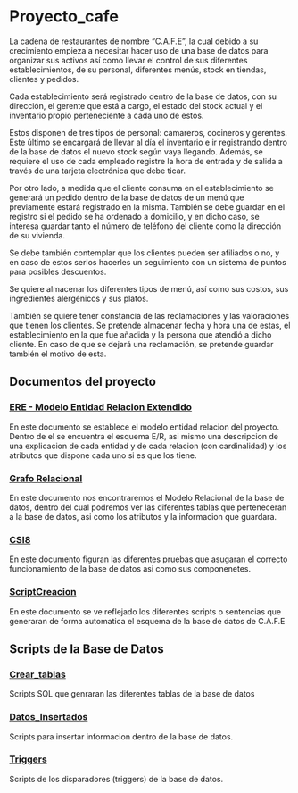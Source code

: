 # Proyecto_cafe

La cadena de restaurantes de nombre “C.A.F.E”, la cual debido a su crecimiento empieza a necesitar hacer uso de una base de datos para organizar sus activos así como llevar el control de sus diferentes establecimientos, de su personal, diferentes menús, stock en tiendas, clientes y pedidos. 

Cada establecimiento será registrado dentro de la base de datos, con su dirección, el gerente que está a cargo, el estado del stock actual y el inventario propio perteneciente a cada uno de estos.

Estos disponen de tres tipos de personal: camareros, cocineros y gerentes. Este último se encargará de llevar al día el inventario e ir registrando dentro de la base de datos el nuevo stock según vaya llegando. Además, se requiere el uso de cada empleado registre la hora de entrada y de salida a través de una tarjeta electrónica que debe ticar.

Por otro lado, a medida que el cliente consuma en el establecimiento se generará un pedido dentro de la base de datos de un menú que previamente estará registrado en la misma. También se debe guardar en el registro si el pedido se ha ordenado a domicilio, y en dicho caso, se interesa guardar tanto el número de teléfono del cliente como la dirección de su vivienda.

Se debe también contemplar que los clientes pueden ser afiliados o no, y en caso de estos serlos hacerles un seguimiento con un sistema de puntos para posibles descuentos.

Se quiere almacenar los diferentes tipos de menú, así como sus costos, sus ingredientes alergénicos y sus platos.

También se quiere tener constancia de las reclamaciones y las valoraciones que tienen los clientes. Se pretende almacenar fecha y hora una de estas, el establecimiento en la que fue añadida y la persona que atendió a dicho cliente. En caso de que se dejará una reclamación, se pretende guardar también el motivo de esta.

## Documentos del proyecto

### [ERE - Modelo Entidad Relacion Extendido](https://drive.google.com/file/d/1AtVhL4PMIkBjO-6nHEWy3IV6Y3pfqCxy/view?usp=sharing)

En este documento se establece el modelo entidad relacion del proyecto. Dentro de el se encuentra el esquema E/R, asi mismo una descripcion de una explicacion de cada entidad y de cada relacion (con cardinalidad) y los atributos que dispone cada uno si es que los tiene. 

### [Grafo Relacional](https://drive.google.com/file/d/1KaHRZ-kTrnwmz_XbboWGyXfvCxEW10bu/view?usp=sharing)

En este documento nos encontraremos el Modelo Relacional de la base de datos, dentro del cual podremos ver las diferentes tablas que perteneceran a la base de datos, asi como los atributos y la informacion que guardara.


### [CSI8](https://drive.google.com/file/d/1vGC8rX1heiH0KHElnG40GRoRckDECtqe/view?usp=sharing)

En este documento figuran las diferentes pruebas que asugaran el correcto funcionamiento de la base de datos asi como sus componenetes.

### [ScriptCreacion](./Documentos/ScriptCreacion.docx.pdf)

En este documento se ve reflejado los diferentes scripts o sentencias que generaran de forma automatica el esquema de la base de datos de C.A.F.E

## Scripts de la Base de Datos

### [Crear_tablas](https://github.com/alu0101017396/Proyecto_cafe/tree/main/Crear_Tablas)

Scripts SQL que genraran las diferentes tablas de la base de datos

### [Datos_Insertados](https://github.com/alu0101017396/Proyecto_cafe/tree/main/Datos_insertados)

Scripts para insertar informacion dentro de la base de datos.

### [Triggers](https://github.com/alu0101017396/Proyecto_cafe/tree/main/Trigger)

Scripts de los disparadores (triggers) de la base de datos.
